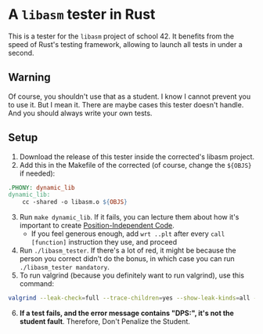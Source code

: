 # A `libasm` tester in Rust

This is a tester for the `libasm` project of school 42.
It benefits from the speed of Rust's testing framework, allowing to launch all tests in under a second.

## Warning
Of course, you shouldn't use that as a student. I know I cannot prevent you to use it. But I mean it. There are maybe cases this tester doesn't handle. And you should always write your own tests.

## Setup

1. Download the release of this tester inside the corrected's libasm project.
2. Add this in the Makefile of the corrected (of course, change the `${OBJS}` if needed):
```Makefile
.PHONY: dynamic_lib
dynamic_lib:
    cc -shared -o libasm.o ${OBJS}
```
3. Run `make dynamic_lib`. If it fails, you can lecture them about how it's important to create [Position-Independent Code](https://en.wikipedia.org/wiki/Position-independent_code).
    - If you feel generous enough, add `wrt ..plt` after every `call [function]` instruction they use, and proceed
4. Run `./libasm_tester`. If there's a lot of red, it might be because the person you correct didn't do the bonus, in which case you can run `./libasm_tester mandatory`.
5. To run valgrind (because you definitely want to run valgrind), use this command:
```sh
valgrind --leak-check=full --trace-children=yes --show-leak-kinds=all --suppressions=./valgrind_suppression_files/patch_rusty_and_cargo_test.txt ./libasm_tester mandatory
```

6. **If a test fails, and the error message contains "DPS:", it's not the student fault**. Therefore, Don't Penalize the Student.